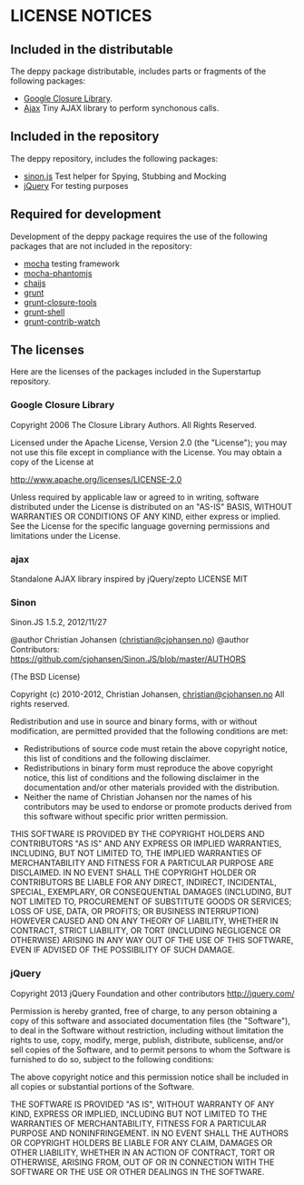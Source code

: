 # LICENSE NOTICES

## Included in the distributable

The deppy package distributable, includes parts or fragments of the following packages:

* [Google Closure Library](https://developers.google.com/closure/library/).
* [Ajax](https://github.com/ForbesLindesay/ajax) Tiny AJAX library to perform synchonous calls.

## Included in the repository

The deppy repository, includes the following packages:

* [sinon.js](http://sinonjs.org/) Test helper for Spying, Stubbing and Mocking
* [jQuery](http://jquery.com) For testing purposes




## Required for development

Development of the deppy package requires the use of the following packages that are not included in the repository:

* [mocha](http://visionmedia.github.com/mocha/) testing framework
* [mocha-phantomjs](http://metaskills.net/mocha-phantomjs/)
* [chaijs](http://chaijs.com)
* [grunt](http://gruntjs.com)
* [grunt-closure-tools](https://github.com/thanpolas/grunt-closure-tools)
* [grunt-shell](https://github.com/sindresorhus/grunt-shell)
* [grunt-contrib-watch](https://github.com/gruntjs/grunt-contrib-watch)


## The licenses
Here are the licenses of the packages included in the Superstartup repository.

### Google Closure Library
Copyright 2006 The Closure Library Authors. All Rights Reserved.

Licensed under the Apache License, Version 2.0 (the "License");
you may not use this file except in compliance with the License.
You may obtain a copy of the License at

http://www.apache.org/licenses/LICENSE-2.0

Unless required by applicable law or agreed to in writing, software
distributed under the License is distributed on an "AS-IS" BASIS,
WITHOUT WARRANTIES OR CONDITIONS OF ANY KIND, either express or implied.
See the License for the specific language governing permissions and
limitations under the License.


### ajax

Standalone AJAX library inspired by jQuery/zepto
LICENSE MIT


### Sinon

Sinon.JS 1.5.2, 2012/11/27

@author Christian Johansen (christian@cjohansen.no)
@author Contributors: https://github.com/cjohansen/Sinon.JS/blob/master/AUTHORS

(The BSD License)

Copyright (c) 2010-2012, Christian Johansen, christian@cjohansen.no
All rights reserved.

Redistribution and use in source and binary forms, with or without modification,
are permitted provided that the following conditions are met:

   * Redistributions of source code must retain the above copyright notice,
     this list of conditions and the following disclaimer.
   * Redistributions in binary form must reproduce the above copyright notice,
     this list of conditions and the following disclaimer in the documentation
     and/or other materials provided with the distribution.
   * Neither the name of Christian Johansen nor the names of his contributors
     may be used to endorse or promote products derived from this software
     without specific prior written permission.

THIS SOFTWARE IS PROVIDED BY THE COPYRIGHT HOLDERS AND CONTRIBUTORS "AS IS" AND
ANY EXPRESS OR IMPLIED WARRANTIES, INCLUDING, BUT NOT LIMITED TO, THE IMPLIED
WARRANTIES OF MERCHANTABILITY AND FITNESS FOR A PARTICULAR PURPOSE ARE
DISCLAIMED. IN NO EVENT SHALL THE COPYRIGHT HOLDER OR CONTRIBUTORS BE LIABLE
FOR ANY DIRECT, INDIRECT, INCIDENTAL, SPECIAL, EXEMPLARY, OR CONSEQUENTIAL
DAMAGES (INCLUDING, BUT NOT LIMITED TO, PROCUREMENT OF SUBSTITUTE GOODS OR
SERVICES; LOSS OF USE, DATA, OR PROFITS; OR BUSINESS INTERRUPTION) HOWEVER
CAUSED AND ON ANY THEORY OF LIABILITY, WHETHER IN CONTRACT, STRICT LIABILITY,
OR TORT (INCLUDING NEGLIGENCE OR OTHERWISE) ARISING IN ANY WAY OUT OF THE USE OF
THIS SOFTWARE, EVEN IF ADVISED OF THE POSSIBILITY OF SUCH DAMAGE.

### jQuery

Copyright 2013 jQuery Foundation and other contributors
http://jquery.com/

Permission is hereby granted, free of charge, to any person obtaining
a copy of this software and associated documentation files (the
"Software"), to deal in the Software without restriction, including
without limitation the rights to use, copy, modify, merge, publish,
distribute, sublicense, and/or sell copies of the Software, and to
permit persons to whom the Software is furnished to do so, subject to
the following conditions:

The above copyright notice and this permission notice shall be
included in all copies or substantial portions of the Software.

THE SOFTWARE IS PROVIDED "AS IS", WITHOUT WARRANTY OF ANY KIND,
EXPRESS OR IMPLIED, INCLUDING BUT NOT LIMITED TO THE WARRANTIES OF
MERCHANTABILITY, FITNESS FOR A PARTICULAR PURPOSE AND
NONINFRINGEMENT. IN NO EVENT SHALL THE AUTHORS OR COPYRIGHT HOLDERS BE
LIABLE FOR ANY CLAIM, DAMAGES OR OTHER LIABILITY, WHETHER IN AN ACTION
OF CONTRACT, TORT OR OTHERWISE, ARISING FROM, OUT OF OR IN CONNECTION
WITH THE SOFTWARE OR THE USE OR OTHER DEALINGS IN THE SOFTWARE.

